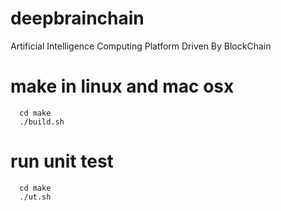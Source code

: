 # deepbrainchain
Artificial Intelligence Computing Platform Driven By BlockChain

# make in linux and mac osx
  
```
  cd make
  ./build.sh
```

# run unit test
```
  cd make
  ./ut.sh
```

